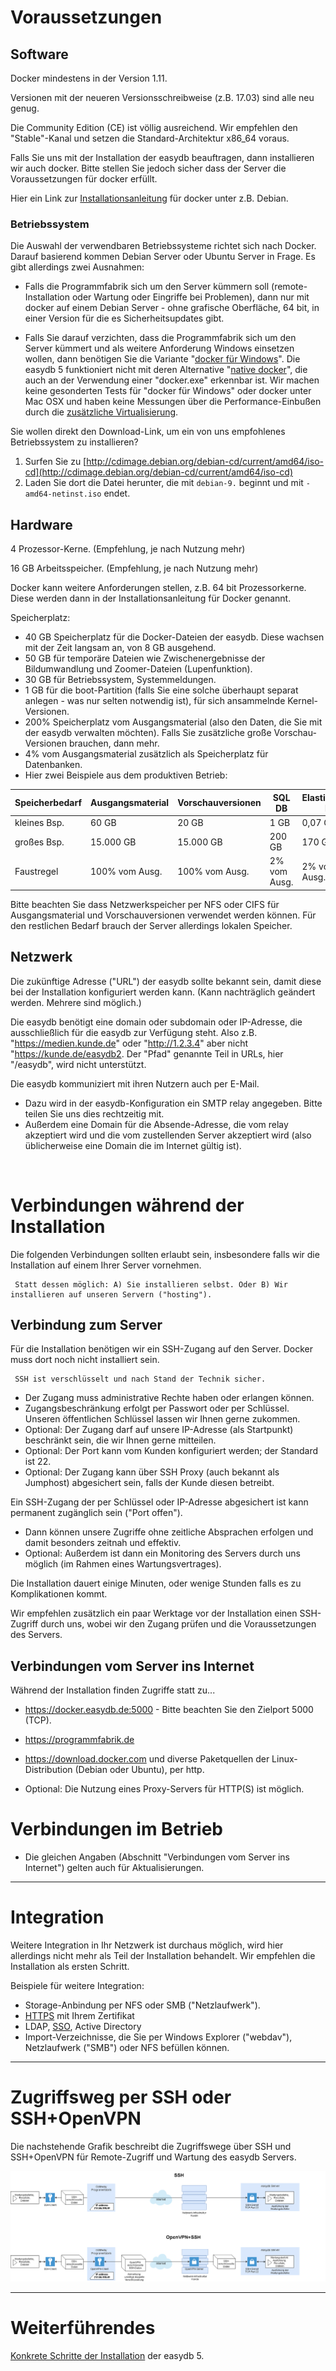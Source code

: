 # Voraussetzungen

## Software
Docker mindestens in der Version 1.11.

Versionen mit der neueren Versionsschreibweise (z.B. 17.03) sind alle neu genug.

Die Community Edition (CE) ist völlig ausreichend. Wir empfehlen den "Stable"-Kanal und setzen die Standard-Architektur x86_64 voraus.

Falls Sie uns mit der Installation der easydb beauftragen, dann installieren wir auch docker. Bitte stellen Sie jedoch sicher dass der Server die Voraussetzungen für docker erfüllt.

Hier ein Link zur [Installationsanleitung](https://docs.docker.com/engine/installation/linux/debian/#os-requirements) für docker unter z.B. Debian.

### Betriebssystem
Die Auswahl der verwendbaren Betriebssysteme richtet sich nach Docker. Darauf basierend kommen Debian Server oder Ubuntu Server in Frage. Es gibt allerdings zwei Ausnahmen:

- Falls die Programmfabrik sich um den Server kümmern soll (remote-Installation oder Wartung oder Eingriffe bei Problemen), dann nur mit docker auf einem Debian Server - ohne grafische Oberfläche, 64 bit, in einer Version für die es Sicherheitsupdates gibt.

- Falls Sie darauf verzichten, dass die Programmfabrik sich um den Server kümmert und als weitere Anforderung Windows einsetzen wollen, dann benötigen Sie die Variante "[docker für Windows](https://docs.docker.com/docker-for-windows/#step-1-install-docker-for-windows)". Die easydb 5 funktioniert nicht mit deren Alternative "[native docker](https://msdn.microsoft.com/en-us/virtualization/windowscontainers/quick_start/quick_start_windows_10)", die auch an der Verwendung einer "docker.exe" erkennbar ist. Wir machen keine gesonderten Tests für "docker für Windows" oder docker unter Mac OSX und haben keine Messungen über die Performance-Einbußen durch die [zusätzliche Virtualisierung](https://docs.docker.com/v1.11/engine/faq/#does-docker-run-on-mac-os-x-or-windows).

Sie wollen direkt den Download-Link, um ein von uns empfohlenes Betriebssystem zu installieren?

1. Surfen Sie zu [http://cdimage.debian.org/debian-cd/current/amd64/iso-cd](http://cdimage.debian.org/debian-cd/current/amd64/iso-cd)
2. Laden Sie dort die Datei herunter, die mit `debian-9.` beginnt und mit `-amd64-netinst.iso` endet.


## Hardware
4 Prozessor-Kerne. (Empfehlung, je nach Nutzung mehr)

16 GB Arbeitsspeicher. (Empfehlung, je nach Nutzung mehr)

Docker kann weitere Anforderungen stellen, z.B. 64 bit Prozessorkerne. Diese werden dann in der Installationsanleitung für Docker genannt.

Speicherplatz:

- 40 GB Speicherplatz für die Docker-Dateien der easydb. Diese wachsen mit der Zeit langsam an, von 8 GB ausgehend.
- 50 GB für temporäre Dateien wie Zwischenergebnisse der Bildumwandlung und Zoomer-Dateien (Lupenfunktion).
- 30 GB für Betriebssystem, Systemmeldungen.
- 1 GB für die boot-Partition (falls Sie eine solche überhaupt separat anlegen - was nur selten notwendig ist), für sich ansammelnde Kernel-Versionen.
- 200% Speicherplatz vom Ausgangsmaterial (also den Daten, die Sie mit der easydb verwalten möchten). Falls Sie zusätzliche große Vorschau-Versionen brauchen, dann mehr.
- 4% vom Ausgangsmaterial zusätzlich als Speicherplatz für Datenbanken.
- Hier zwei Beispiele aus dem produktiven Betrieb:

| Speicherbedarf | Ausgangsmaterial | Vorschauversionen |       SQL DB | Elasticsearch DB | easydb Software |
|----------------|------------------|-------------------|--------------|------------------|-----------------|
| kleines Bsp.   |            60 GB |             20 GB |         1 GB |          0,07 GB |            9 GB |
| großes Bsp.    |        15.000 GB |         15.000 GB |       200 GB |           170 GB |           22 GB |
| Faustregel     |   100% vom Ausg. |     100% vom Ausg.| 2% vom Ausg. |     2% vom Ausg. |           40 GB |

Bitte beachten Sie dass Netzwerkspeicher per NFS oder CIFS für Ausgangsmaterial und Vorschauversionen verwendet werden können. Für den restlichen Bedarf brauch der Server allerdings lokalen Speicher.

## Netzwerk
Die zukünftige Adresse ("URL") der easydb sollte bekannt sein, damit diese bei der Installation konfiguriert werden kann. (Kann nachträglich geändert werden. Mehrere sind möglich.)

Die easydb benötigt eine domain oder subdomain oder IP-Adresse, die ausschließlich für die easydb zur Verfügung steht. Also z.B. "https://medien.kunde.de" oder "http://1.2.3.4" aber nicht "https://kunde.de/easydb2. Der "Pfad" genannte Teil in URLs, hier "/easydb", wird nicht unterstützt.

Die easydb kommuniziert mit ihren Nutzern auch per E-Mail.

- Dazu wird in der easydb-Konfiguration ein SMTP relay angegeben. Bitte teilen Sie uns dies rechtzeitig mit.
- Außerdem eine Domain für die Absende-Adresse, die vom relay akzeptiert wird und die vom zustellenden Server akzeptiert wird (also üblicherweise eine Domain die im Internet gültig ist).

&nbsp;


# Verbindungen während der Installation

Die folgenden Verbindungen sollten erlaubt sein, insbesondere falls wir die Installation auf einem Ihrer Server vornehmen.

     Statt dessen möglich: A) Sie installieren selbst. Oder B) Wir installieren auf unseren Servern ("hosting").

## Verbindung zum Server

Für die Installation benötigen wir ein SSH-Zugang auf den Server. Docker muss dort noch nicht installiert sein.

     SSH ist verschlüsselt und nach Stand der Technik sicher.

 - Der Zugang muss administrative Rechte haben oder erlangen können.
 - Zugangsbeschränkung erfolgt per Passwort oder per Schlüssel. Unseren öffentlichen Schlüssel lassen wir Ihnen gerne zukommen.
 - Optional: Der Zugang darf auf unsere IP-Adresse (als Startpunkt) beschränkt sein, die wir Ihnen gerne mitteilen.
 - Optional: Der Port kann vom Kunden konfiguriert werden; der Standard ist 22.
 - Optional: Der Zugang kann über SSH Proxy (auch bekannt als Jumphost) abgesichert sein, falls der Kunde diesen betreibt.

Ein SSH-Zugang der per Schlüssel oder IP-Adresse abgesichert ist kann permanent zugänglich sein ("Port offen").

 - Dann können unsere Zugriffe ohne zeitliche Absprachen erfolgen und damit besonders zeitnah und effektiv.
 - Optional: Außerdem ist dann ein Monitoring des Servers durch uns möglich (im Rahmen eines Wartungsvertrages).

Die Installation dauert einige Minuten, oder wenige Stunden falls es zu Komplikationen kommt.

Wir empfehlen zusätzlich ein paar Werktage vor der Installation einen SSH-Zugriff durch uns, wobei wir den Zugang prüfen und die Voraussetzungen des Servers.

## Verbindungen vom Server ins Internet

Während der Installation finden Zugriffe statt zu...

- https://docker.easydb.de:5000  - Bitte beachten Sie den Zielport 5000 (TCP).
- https://programmfabrik.de
- https://download.docker.com und diverse Paketquellen der Linux-Distribution (Debian oder Ubuntu), per http.

- Optional: Die Nutzung eines Proxy-Servers für HTTP(S) ist möglich.

# Verbindungen im Betrieb

- Die gleichen Angaben (Abschnitt "Verbindungen vom Server ins Internet")  gelten auch für Aktualisierungen.

----

# Integration

Weitere Integration in Ihr Netzwerk ist durchaus möglich, wird hier allerdings nicht mehr als Teil der Installation behandelt. Wir empfehlen die Installation als ersten Schritt.

Beispiele für weitere Integration:

- Storage-Anbindung per NFS oder SMB ("Netzlaufwerk").
- [HTTPS](/sysadmin/konfiguration/https/https.html) mit Ihrem Zertifikat
- LDAP, [SSO](/sysadmin/konfiguration/sso/sso.html), Active Directory
- Import-Verzeichnisse, die Sie per Windows Explorer ("webdav"), Netzlaufwerk ("SMB") oder NFS befüllen können.

---

# Zugriffsweg per SSH oder SSH+OpenVPN

Die nachstehende Grafik beschreibt die Zugriffswege über SSH und SSH+OpenVPN für Remote-Zugriff und Wartung des easydb Servers.

![](SSH_or_SSH+OpenVPN.png)

---


# Weiterführendes

[Konkrete Schritte der Installation](/sysadmin/installation/installation.html) der easydb 5.

&nbsp;

